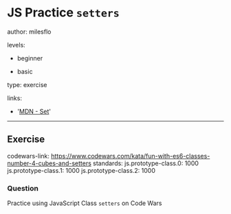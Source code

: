 # JS Practice `setters`
author: milesflo

levels:

  - beginner

  - basic

type: exercise

links:

  - '[MDN - Set](https://developer.mozilla.org/en-US/docs/Web/JavaScript/Reference/Functions/set)'

---
## Exercise
codewars-link: https://www.codewars.com/kata/fun-with-es6-classes-number-4-cubes-and-setters
standards:
    js.prototype-class.0: 1000
    js.prototype-class.1: 1000
    js.prototype-class.2: 1000
### Question
Practice using JavaScript Class `setters` on Code Wars
